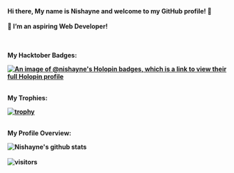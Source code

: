 <div><strong>Hi there, My name is Nishayne and welcome to my GitHub profile! 👋<//strong>
  <br/>
<br/>
<strong>🌱 I’m an aspiring Web Developer!</strong></div>
<br />
<br />
<div><p>My Hacktober Badges: </p></div>

[![An image of @nishayne's Holopin badges, which is a link to view their full Holopin profile](https://holopin.me/nishayne)](https://holopin.io/@nishayne)
<br />
<br />
<div><p>My Trophies: </p></div>

[![trophy](https://github-profile-trophy.vercel.app/?username=Nishayne&theme=onedark)](https://github.com/Nishayne/github-profile-trophy)
<br />
<br />
<div><p>My Profile Overview: </p></div>

![Nishayne's github stats](https://github-readme-stats.vercel.app/api?username=Nishayne&show_icons=true)
<br />
<br />
 ![visitors](https://visitor-badge.laobi.icu/badge?page_id=Nishayne.Nishayne)
<!--
**Nishayne/Nishayne** is a ✨ _special_ ✨ repository because its `README.md` (this file) appears on your GitHub profile.

Here are some ideas to get you started:

- 🔭 I’m currently working on ...
- 🌱 I’m currently learning ...
- 👯 I’m looking to collaborate on ...
- 🤔 I’m looking for help with ...
- 💬 Ask me about ...
- 📫 How to reach me: ...
- 😄 Pronouns: ...
- ⚡ Fun fact: ...
-->
